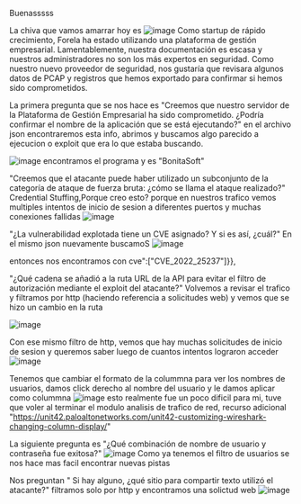 Buenasssss

La chiva que vamos amarrar hoy es 
![image](https://github.com/user-attachments/assets/bfe8c140-cbec-41ee-ae57-b09ebc7fe531)
Como startup de rápido crecimiento, Forela ha estado utilizando una plataforma de gestión empresarial. Lamentablemente, nuestra documentación es escasa y nuestros administradores no son los más expertos en seguridad. Como nuestro nuevo proveedor de seguridad, nos gustaría que revisara algunos datos de PCAP y registros que hemos exportado para confirmar si hemos sido comprometidos.

La primera pregunta que se nos hace es "Creemos que nuestro servidor de la Plataforma de Gestión Empresarial ha sido comprometido. ¿Podría confirmar el nombre de la aplicación que se está ejecutando?" en el archivo json encontraremos esta info, abrimos y buscamos algo parecido a ejecucion o exploit que era lo que estaba buscando.

![image](https://github.com/user-attachments/assets/611b2636-9657-4cfa-ad34-6a4d99da070d)
encontramos el programa y es "BonitaSoft"

"Creemos que el atacante puede haber utilizado un subconjunto de la categoría de ataque de fuerza bruta: ¿cómo se llama el ataque realizado?" Credential Stuffing,Porque creo esto? porque en nuestros trafico vemos multiples intentos de inicio de sesion a diferentes puertos y muchas conexiones fallidas
![image](https://github.com/user-attachments/assets/b68aef03-ce0d-4a98-a198-9b1e0fc8f469)

"¿La vulnerabilidad explotada tiene un CVE asignado? Y si es así, ¿cuál?" En el mismo json nuevamente buscamoS
![image](https://github.com/user-attachments/assets/e6076f4f-092e-46d0-8114-4cf65944c580)

entonces nos encontramos con cve":["CVE_2022_25237"]}},

"¿Qué cadena se añadió a la ruta URL de la API para evitar el filtro de autorización mediante el exploit del atacante?" Volvemos a revisar el trafico y filtramos por http (haciendo referencia a solicitudes web) y vemos que se hizo un cambio en la ruta

![image](https://github.com/user-attachments/assets/d7648a36-fa0f-4a96-968b-ca3a1059f735)

Con ese mismo filtro de http, vemos que hay muchas solicitudes de inicio de sesion y queremos saber luego de cuantos intentos lograron acceder
![image](https://github.com/user-attachments/assets/259efeb3-973b-4780-b4d2-6fbea61a6520)

Tenemos que cambiar el formato de la colummna para ver los nombres de usuarios, damos click derecho al nombre del usuario y le damos aplicar como colummna
![image](https://github.com/user-attachments/assets/54c375e5-3482-4f1f-94b2-36e8bd1641d3)
esto realmente fue un poco dificil para mi, tuve que voler al terminar el modulo analisis de trafico de red, recurso adicional "https://unit42.paloaltonetworks.com/unit42-customizing-wireshark-changing-column-display/"

La siguiente pregunta es "¿Qué combinación de nombre de usuario y contraseña fue exitosa?"
![image](https://github.com/user-attachments/assets/1ca492b2-3c92-49e6-9d07-341c73997026)
Como ya tenemos el filtro de usuarios se nos hace mas facil encontrar nuevas pistas

Nos preguntan " Si hay alguno, ¿qué sitio para compartir texto utilizó el atacante?" filtramos solo por http y encontramos una solictud web 
![image](https://github.com/user-attachments/assets/cf06b693-8414-494e-b375-ee397c70026b)



